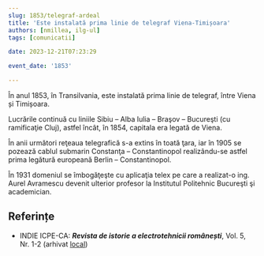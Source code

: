 ```yaml
---
slug: 1853/telegraf-ardeal
title: 'Este instalată prima linie de telegraf Viena-Timișoara'
authors: [nmillea, ilg-ul]
tags: [comunicatii]

date: 2023-12-21T07:23:29

event_date: '1853'

---
```


În anul 1853, în Transilvania, este instalată prima linie de telegraf,
între Viena și Timișoara.

<!-- truncate -->

Lucrările continuă cu liniile
Sibiu – Alba Iulia – Braşov – Bucureşti (cu ramificaţie Cluj), astfel încât, în 1854,
capitala era legată de Viena.

În anii următori reţeaua telegrafică s-a extins în toată ţara, iar în 1905 se pozează
cablul submarin Constanţa – Constantinopol realizându-se astfel prima legătură
europeană Berlin – Constantinopol.

În 1931 domeniul se îmbogăţeşte cu aplicaţia
telex pe care a realizat-o ing. Aurel Avramescu devenit ulterior profesor la Institutul
Politehnic Bucureşti şi academician.

## Referințe

- INDIE ICPE-CA: _**Revista de istorie a electrotehnicii românești**_, Vol. 5, Nr. 1-2 (arhivat [local](https://cronica-it.github.io/arhiva/#2019))
